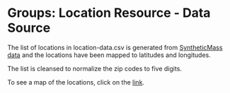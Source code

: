 # Groups: Location Resource - Data Source
The list of locations in location-data.csv is generated from [SyntheticMass data](https://synthea.mitre.org/downloads)
and the locations have been mapped to latitudes and longitudes. 

The list is cleansed to normalize the zip codes to five digits. 

To see a map of the locations, click on the [link](https://drive.google.com/open?id=1LyXzxxe6xr69a58rRWtitMjo1_U_uEXh&usp=sharing).